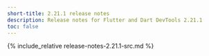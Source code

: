 ```yaml
---
short-title: 2.21.1 release notes
description: Release notes for Flutter and Dart DevTools 2.21.1
toc: false
---
```


{% include_relative release-notes-2.21.1-src.md %}